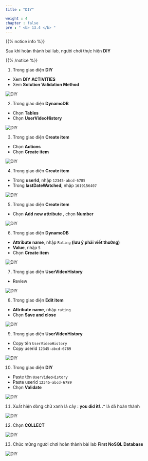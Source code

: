 ```yaml
---
title : "DIY"

weight : 4
chapter : false
pre : " <b> 13.4 </b> "
---
```


{{% notice info %}}

Sau khi hoàn thành bài lab, người chơi thực hiện **DIY**

{{% /notice %}}

1. Trong giao diện **DIY**

- Xem **DIY ACTIVITIES**
- Xem **Solution Validation Method**

![DIY](/images/13-nosqldatabase/13.4-diy/1-diy.png)

2. Trong giao diện **DynamoDB**

- Chọn **Tables**
- Chọn **UserVideoHistory**

![DIY](/images/13-nosqldatabase/13.4-diy/2-diy.png)

3. Trong giao diện **Create item**

- Chọn **Actions**
- Chọn **Create item**

![DIY](/images/13-nosqldatabase/13.4-diy/3-diy.png)

4. Trong giao diện **Create item**

- Trong **userId**, nhập ```12345-abcd-6785```
- Trong **lastDateWatched**, nhập ```1619156407```

![DIY](/images/13-nosqldatabase/13.4-diy/4-diy.png)

5. Trong giao diện **Create item**

- Chọn **Add new attribute** , chọn **Number**

![DIY](/images/13-nosqldatabase/13.4-diy/5-diy.png)

6. Trong giao diện **DynamoDB**

- **Attribute name**, nhập ```Rating``` **(lưu ý phải viết thường)**
- **Value**, nhập ```5```
- Chọn **Create item**

![DIY](/images/13-nosqldatabase/13.4-diy/6-diy.png)

7. Trong giao diện **UserVideoHistory**

- Review

![DIY](/images/13-nosqldatabase/13.4-diy/7-diy.png)

8. Trong giao diện **Edit item**

- **Attribute name**, nhập ```rating```
- Chọn **Save and close**

![DIY](/images/13-nosqldatabase/13.4-diy/8-diy.png)

9. Trong giao diện **UserVideoHistory**

- Copy tên ```UserVideoHistory```
- Copy userid ```12345-abcd-6789```

![DIY](/images/13-nosqldatabase/13.4-diy/9-diy.png)

10. Trong giao diện **DIY** 

- Paste tên ```UserVideoHistory```
- Paste userid ```12345-abcd-6789```
- Chọn **Validate**

![DIY](/images/13-nosqldatabase/13.4-diy/10-diy.png)

11. Xuất hiện dòng chữ xanh lá cây : **you did it!..*** là đã hoàn thành

![DIY](/images/13-nosqldatabase/13.4-diy/11-diy.png)

12. Chọn **COLLECT**

![DIY](/images/13-nosqldatabase/13.4-diy/12-diy.png)

13. Chúc mừng người chơi hoàn thành bài lab **First NoSQL Database**

![DIY](/images/13-nosqldatabase/13.4-diy/13-diy.png)
